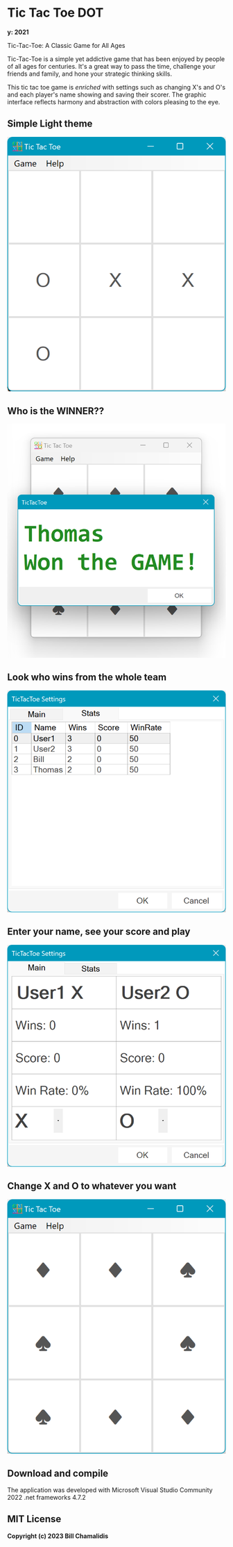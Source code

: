 # Tic Tac Toe DOT

**y: 2021**

Tic-Tac-Toe: A Classic Game for All Ages

Tic-Tac-Toe is a simple yet addictive game that has been enjoyed by people of all ages for centuries. It's a great way to pass the time, challenge your friends and family, and hone your strategic thinking skills.

This tic tac toe game is *enriched* with settings such as changing X's and O's and each player's name showing and saving their scorer. The graphic interface reflects harmony and abstraction with colors pleasing to the eye.

<h2>Simple Light theme </h2> </p>

![](img/xo.png)



<h2> Who is the WINNER?? </h2> 

![](img/thwong.png)

<h2> Look who wins from the whole team </h2>

![](img/stats.png)


<h2> Enter your name, see your score and play </h2>

![](img/users.png)

<h2> Change X and O to whatever you want </h2>

![](img/symbols.png)


## Download and compile

The application was developed with Microsoft Visual Studio Community 2022 .net frameworks 4.7.2

## MIT License

**Copyright (c) 2023 Bill Chamalidis**
